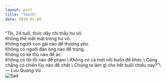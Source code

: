 ```yaml
---
layout: post
title: "Youth"
date: 2019-01-08
---
```


“Tôi, 24 tuổi, thức dậy chỉ thấy hư vô.\
Không thể mất mát trong hư vô.\
Không người con gái nào để thương yêu.\
Không có người đàn ông nào để trọng.\
Không có kẻ thù nào để ác.\
Không có tội lỗi nào để phạm.\ 
Không có cả một nỗi buồn để khóc.\ 
Cũng chẳng có chiến lũy nào để chết.\ 
Chúng ta làm gì cho hết buổi chiều nay?”\ 
*― Lưu Quang Vũ*\
![Sad](https://qotoqot.com/sad-animations/img/400/silent_tears/silent_tears.gif)
